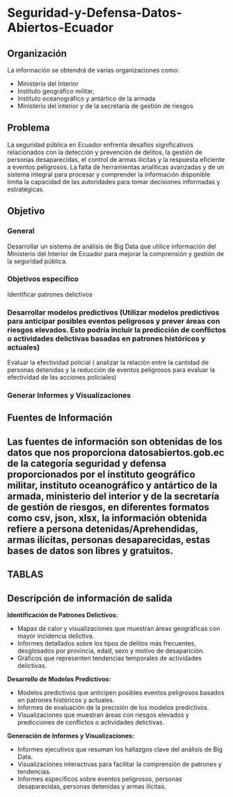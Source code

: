 # Seguridad-y-Defensa-Datos-Abiertos-Ecuador

## Organización

La información se obtendrá de varias organizaciones como:
- Ministerio del Interior
- Instituto geográfico militar, 
- Instituto oceanográfico y antártico de la armada
- Ministerio del interior y de la secretaría de gestión de riesgos 

## Problema

La seguridad pública en Ecuador enfrenta desafíos significativos relacionados con la detección y prevención de delitos, la gestión de personas desaparecidas, el control de armas ilícitas y la respuesta eficiente a eventos peligrosos. La falta de herramientas analíticas avanzadas y de un sistema integral para procesar y comprender la información disponible limita la capacidad de las autoridades para tomar decisiones informadas y estratégicas.

## Objetivo

### General
Desarrollar un sistema de análisis de Big Data que utilice información del Ministerio del Interior de Ecuador para mejorar la comprensión y gestión de la seguridad pública.

### Objetivos específico
Identificar patrones delictivos
### Desarrollar modelos predictivos (Utilizar modelos predictivos para anticipar posibles eventos peligrosos y prever áreas con riesgos elevados. Esto podría incluir la predicción de conflictos o actividades delictivas basadas en patrones históricos y actuales)
Evaluar la efectividad policial ( analizar la relación entre la cantidad de personas detenidas y la reducción de eventos peligrosos para evaluar la efectividad de las acciones policiales)
### Generar  Informes y Visualizaciones

## Fuentes de Información

Las fuentes de información son obtenidas de los datos que nos proporciona datosabiertos.gob.ec de la categoría seguridad y defensa proporcionados por el instituto geográfico militar, instituto oceanográfico y antártico de la armada, ministerio del interior y de la secretaría de gestión de riesgos,  en diferentes formatos como csv, json, xlsx, la información obtenida refiere a persona detenidas/Aprehendidas, armas ilícitas, personas desaparecidas, estas bases de datos son libres y gratuitos.
---
TABLAS
---

## Descripción de información de salida

**Identificación de Patrones Delictivos:**
- Mapas de calor y visualizaciones que muestran áreas geográficas con mayor incidencia delictiva.
- Informes detallados sobre los tipos de delitos más frecuentes, desglosados por provincia, edad, sexo y motivo de desaparición.
- Gráficos que representen tendencias temporales de actividades delictivas.

**Desarrollo de Modelos Predictivos:**
- Modelos predictivos que anticipen posibles eventos peligrosos basados en patrones históricos y actuales.
- Informes de evaluación de la precisión de los modelos predictivos.
- Visualizaciones que muestran áreas con riesgos elevados y predicciones de conflictos o actividades delictivas.

**Generación de Informes y Visualizaciones:**
- Informes ejecutivos que resuman los hallazgos clave del análisis de Big Data.
- Visualizaciones interactivas para facilitar la comprensión de patrones y tendencias.
- Informes específicos sobre eventos peligrosos, personas desaparecidas, personas detenidas y armas ilícitas.








